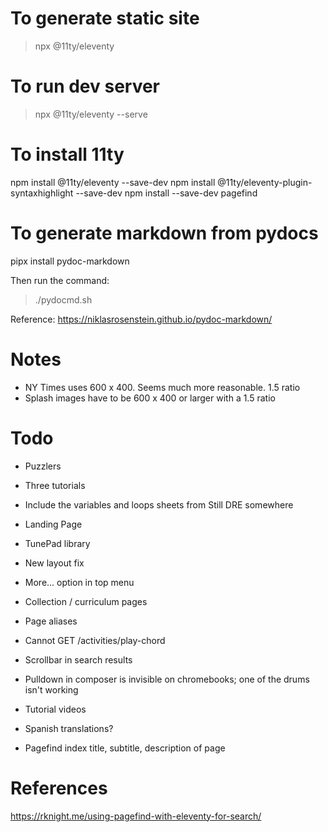 # To generate static site
> npx @11ty/eleventy

# To run dev server
> npx @11ty/eleventy --serve

# To install 11ty
npm install @11ty/eleventy --save-dev
npm install @11ty/eleventy-plugin-syntaxhighlight --save-dev
npm install --save-dev pagefind

# To generate markdown from pydocs
pipx install pydoc-markdown

Then run the command:
> ./pydocmd.sh

Reference: https://niklasrosenstein.github.io/pydoc-markdown/


# Notes
* NY Times uses 600 x 400. Seems much more reasonable. 1.5 ratio
* Splash images have to be 600 x 400 or larger with a 1.5 ratio

# Todo
* Puzzlers
* Three tutorials
* Include the variables and loops sheets from Still DRE somewhere
* Landing Page
* TunePad library
* New layout fix
* More... option in top menu
* Collection / curriculum pages
* Page aliases
* Cannot GET /activities/play-chord
* Scrollbar in search results
* Pulldown in composer is invisible on chromebooks; one of the drums isn't working
* Tutorial videos

* Spanish translations?
* Pagefind index title, subtitle, description of page

# References
https://rknight.me/using-pagefind-with-eleventy-for-search/